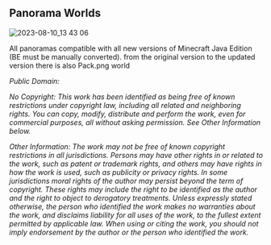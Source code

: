 ## Panorama Worlds

![2023-08-10_13 43 06](https://github.com/Loweredgames/Panorama-Worlds/assets/55211569/5038fbe1-a803-401c-a20c-564be8636d33)

All panoramas compatible with all new versions of Minecraft Java Edition (BE must be manually converted).
from the original version to the updated version
there is also Pack.png world

_Public Domain:_

_No Copyright:_
_This work has been identified as being free of known restrictions under copyright law, including all related and neighboring rights.
You can copy, modify, distribute and perform the work, even for commercial purposes, all without asking permission. See Other Information below._

_Other Information:_
_The work may not be free of known copyright restrictions in all jurisdictions.
Persons may have other rights in or related to the work, such as patent or trademark rights, and others may have rights in how the work is used, such as publicity or privacy rights.
In some jurisdictions moral rights of the author may persist beyond the term of copyright. These rights may include the right to be identified as the author and the right to object to derogatory treatments.
Unless expressly stated otherwise, the person who identified the work makes no warranties about the work, and disclaims liability for all uses of the work, to the fullest extent permitted by applicable law.
When using or citing the work, you should not imply endorsement by the author or the person who identified the work._
